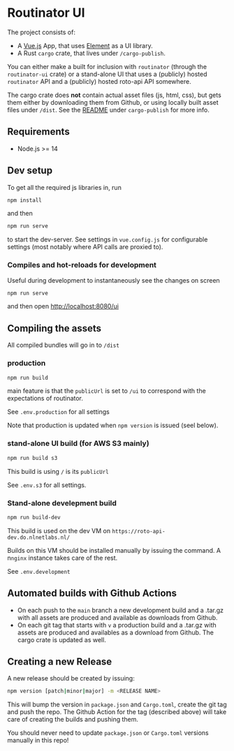 
# Routinator UI

The project consists of:
 - A [Vue.js](https://vuejs.org/) App, that uses [Element](https://element.eleme.io/) as a UI library.
 - A Rust `cargo` crate, that lives under `/cargo-publish`.

 You can either make a built for inclusion with `routinator` (through the `routinator-ui` crate) or a stand-alone UI that uses
 a (publicly) hosted `routinator` API and a (publicly) hosted roto-api API somewhere. 

 The cargo crate does **not** contain actual asset files (js, html, css), but gets them either by downloading them from Github,
 or using locally built asset files under `/dist`. See the [README](cargo-publish/README.md) under `cargo-publish` for more info.

## Requirements
* Node.js >= 14

## Dev setup
To get all the required js libraries in, run

```bash
npm install
```

and then 

```bash
npm run serve
```

to start the dev-server. See settings in `vue.config.js` for configurable settings (most notably where API calls are proxied to).

### Compiles and hot-reloads for development
Useful during development to instantaneously see the changes on screen

```bash
npm run serve
```
and then open [http://localhost:8080/ui](http://localhost:8080/ui)

## Compiling the assets
All compiled bundles will go in to `/dist`

### production
```bash
npm run build
```

main feature is that the `publicUrl` is set to `/ui` to correspond with the expectations of routinator.

See `.env.production` for all settings

Note that production is updated when `npm version` is issued (seel below).

### stand-alone UI build (for AWS S3 mainly)

```bash
npm run build s3
```

This build is using `/` is its `publicUrl`

See `.env.s3` for all settings.

### Stand-alone develepment build

```bash
npm run build-dev
```

This build is used on the dev VM on `https://roto-api-dev.do.nlnetlabs.nl/`

Builds on this VM should be installed manually by issuing the command. A n`nginx` instance takes care of the rest.

See `.env.development`

## Automated builds with Github Actions

- On each push to the `main` branch a new development build and a .tar.gz with all assets are produced and available as downloads
  from Github. 
- On each git tag that starts with `v` a production build and a .tar.gz with assets are produced and availables as a download from Github. The cargo crate is updated as well.

## Creating a new Release

A new release should be created by issuing:

```bash
npm version [patch|minor|major] -m <RELEASE NAME>
```

This will bump the version in `package.json` and `Cargo.toml`, create the git tag and push the repo. The Github Action for the tag (described above) will take care of creating the builds and pushing them.

You should never need to update `package.json` or `Cargo.toml` versions manually in this repo!